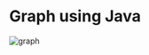 # Graph using Java
![graph](https://cdn.discordapp.com/attachments/380115072548208660/392591411939377152/graph.PNG)
